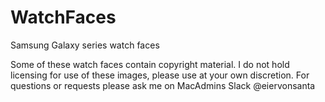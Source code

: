 # WatchFaces
Samsung Galaxy series watch faces

Some of these watch faces contain copyright material. I do not hold licensing for use of these images, please use at your own discretion. For questions or requests please ask me on MacAdmins Slack @eiervonsanta
